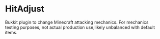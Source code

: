 HitAdjust
=========

Bukkit plugin to change Minecraft attacking mechanics.  For mechanics testing purposes, not actual production use,likely unbalanced with default items.
